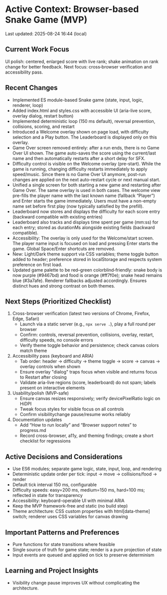 # Active Context: Browser-based Snake Game (MVP)

Last updated: 2025-08-24 16:44 (local)

## Current Work Focus
UI polish: centered, enlarged score with live rank; shake animation on rank change for better feedback. Next focus: cross‑browser verification and accessibility pass.

## Recent Changes
- Implemented ES module-based Snake game (state, input, logic, renderer, loop)
- Added index.html and styles.css with accessible UI (aria-live score, overlay dialog, restart button)
- Implemented deterministic loop (150 ms default), reversal prevention, collisions, scoring, and restart
- Introduced a Welcome overlay shown on page load, with difficulty selection and a Play button. The Leaderboard is displayed only on this overlay.
- Game Over screen removed entirely: after a run ends, there is no Game Over UI shown. The game auto-saves the score using the current/last name and then automatically restarts after a short delay for SFX.
- Difficulty control is visible on the Welcome overlay (pre-start). While the game is running, changing difficulty restarts immediately to apply speed/music. Since there is no Game Over UI anymore, post-run changes are applied on the next auto-restart cycle or next manual start.
- Unified a single screen for both starting a new game and restarting after Game Over. The same overlay is used in both cases. The welcome view pre-fills the player name with the last known name (fallback “Player”) and Enter starts the game immediately. Users must have a non-empty name set before first play (now typically satisfied by the prefill).
- Leaderboard now stores and displays the difficulty for each score entry (backward compatible with existing entries)
- Leaderboard also tracks and displays time spent per game (mm:ss) for each entry; stored as durationMs alongside existing fields (backward compatible).
- Accessibility: The overlay is only used for the Welcome/start screen. The player name input is focused on load and pressing Enter starts the game. Global Space/Enter shortcuts are removed.
- New: Light/Dark theme support via CSS variables; theme toggle button added to header; preference stored in localStorage and respects system preference on first load.
- Updated game palette to be red–green colorblind‑friendly: snake body is now purple (#9467bd) and food is orange (#ff7f0e); snake head remains blue (#3a7afe). Renderer fallbacks adjusted accordingly. Ensures distinct hues and strong contrast on both themes.

## Next Steps (Prioritized Checklist)
1) Cross-browser verification (latest two versions of Chrome, Firefox, Edge, Safari)
   - Launch via a static server (e.g., `npx serve .`), play a full round per browser
   - Confirm: controls, reversal prevention, collisions, overlay, restart, difficulty speeds, no console errors
   - Verify theme toggle behavior and persistence; check canvas colors match theme
2) Accessibility pass (keyboard and ARIA)
   - Tab order: header → difficulty → theme toggle → score → canvas → overlay controls when shown
   - Ensure overlay "dialog" traps focus when visible and returns focus to Restart after closing
   - Validate aria-live regions (score, leaderboard) do not spam; labels present on interactive elements
3) Usability/polish (MVP-safe)
   - Ensure canvas resizes responsively; verify devicePixelRatio logic on HiDPI
   - Tweak focus styles for visible focus on all controls
   - Confirm visibilitychange pause/resume works reliably
4) Documentation updates
   - Add “How to run locally” and “Browser support notes” to progress.md
   - Record cross-browser, a11y, and theming findings; create a short checklist for regressions

## Active Decisions and Considerations
- Use ES6 modules; separate game logic, state, input, loop, and rendering
- Deterministic update order per tick: input → move → collisions/food → render
- Default tick interval 150 ms, configurable
- Difficulty speeds: easy=200 ms, medium=150 ms, hard=100 ms; reflected in state for transparency
- Accessibility: keyboard-operable UI with minimal ARIA
- Keep the MVP framework-free and static (no build step)
- Theme architecture: CSS custom properties with html[data-theme] switch; renderer uses CSS variables for canvas drawing

## Important Patterns and Preferences
- Pure functions for state transitions where feasible
- Single source of truth for game state; render is a pure projection of state
- Input events are queued and applied on tick to preserve determinism

## Learning and Project Insights
- Visibility change pause improves UX without complicating the architecture.
